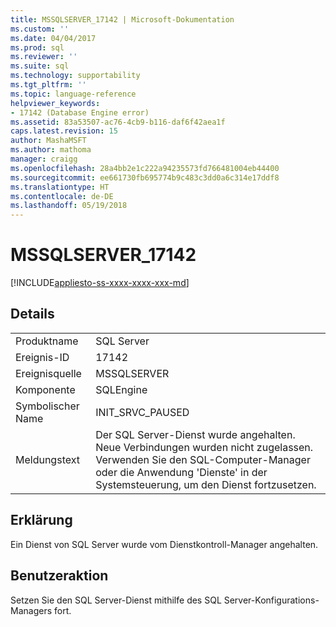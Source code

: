 ```yaml
---
title: MSSQLSERVER_17142 | Microsoft-Dokumentation
ms.custom: ''
ms.date: 04/04/2017
ms.prod: sql
ms.reviewer: ''
ms.suite: sql
ms.technology: supportability
ms.tgt_pltfrm: ''
ms.topic: language-reference
helpviewer_keywords:
- 17142 (Database Engine error)
ms.assetid: 83a53507-ac76-4cb9-b116-daf6f42aea1f
caps.latest.revision: 15
author: MashaMSFT
ms.author: mathoma
manager: craigg
ms.openlocfilehash: 28a4bb2e1c222a94235573fd766481004eb44400
ms.sourcegitcommit: ee661730fb695774b9c483c3dd0a6c314e17ddf8
ms.translationtype: HT
ms.contentlocale: de-DE
ms.lasthandoff: 05/19/2018
---
```

# <a name="mssqlserver17142"></a>MSSQLSERVER_17142
[!INCLUDE[appliesto-ss-xxxx-xxxx-xxx-md](../../includes/appliesto-ss-xxxx-xxxx-xxx-md.md)]
  
## <a name="details"></a>Details  
  
|||  
|-|-|  
|Produktname|SQL Server|  
|Ereignis-ID|17142|  
|Ereignisquelle|MSSQLSERVER|  
|Komponente|SQLEngine|  
|Symbolischer Name|INIT_SRVC_PAUSED|  
|Meldungstext|Der SQL Server-Dienst wurde angehalten. Neue Verbindungen wurden nicht zugelassen. Verwenden Sie den SQL-Computer-Manager oder die Anwendung 'Dienste' in der Systemsteuerung, um den Dienst fortzusetzen.|  
  
## <a name="explanation"></a>Erklärung  
Ein Dienst von SQL Server wurde vom Dienstkontroll-Manager angehalten.  
  
## <a name="user-action"></a>Benutzeraktion  
Setzen Sie den SQL Server-Dienst mithilfe des SQL Server-Konfigurations-Managers fort.  
  
